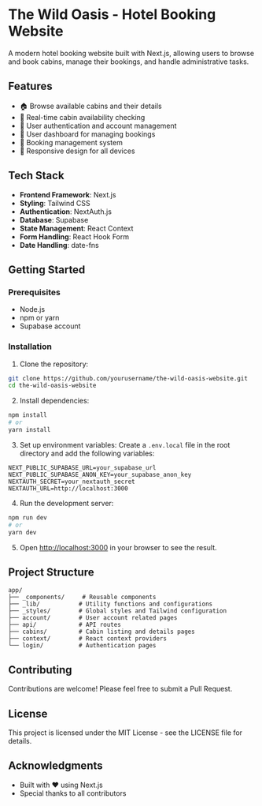 # The Wild Oasis - Hotel Booking Website

A modern hotel booking website built with Next.js, allowing users to browse and book cabins, manage their bookings, and handle administrative tasks.

## Features

- 🏠 Browse available cabins and their details
- 📅 Real-time cabin availability checking
- 🔐 User authentication and account management
- 👤 User dashboard for managing bookings
- 🎫 Booking management system
- 📱 Responsive design for all devices

## Tech Stack

- **Frontend Framework**: Next.js
- **Styling**: Tailwind CSS
- **Authentication**: NextAuth.js
- **Database**: Supabase
- **State Management**: React Context
- **Form Handling**: React Hook Form
- **Date Handling**: date-fns

## Getting Started

### Prerequisites

- Node.js
- npm or yarn
- Supabase account

### Installation

1. Clone the repository:

```bash
git clone https://github.com/yourusername/the-wild-oasis-website.git
cd the-wild-oasis-website
```

2. Install dependencies:

```bash
npm install
# or
yarn install
```

3. Set up environment variables:
   Create a `.env.local` file in the root directory and add the following variables:

```env
NEXT_PUBLIC_SUPABASE_URL=your_supabase_url
NEXT_PUBLIC_SUPABASE_ANON_KEY=your_supabase_anon_key
NEXTAUTH_SECRET=your_nextauth_secret
NEXTAUTH_URL=http://localhost:3000
```

4. Run the development server:

```bash
npm run dev
# or
yarn dev
```

5. Open [http://localhost:3000](http://localhost:3000) in your browser to see the result.

## Project Structure

```
app/
├── _components/     # Reusable components
├── _lib/           # Utility functions and configurations
├── _styles/        # Global styles and Tailwind configuration
├── account/        # User account related pages
├── api/            # API routes
├── cabins/         # Cabin listing and details pages
├── context/        # React context providers
└── login/          # Authentication pages
```

## Contributing

Contributions are welcome! Please feel free to submit a Pull Request.

## License

This project is licensed under the MIT License - see the LICENSE file for details.

## Acknowledgments

- Built with ❤️ using Next.js
- Special thanks to all contributors
